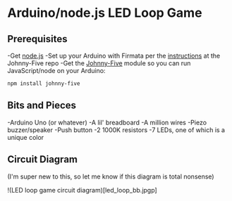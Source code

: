 # Arduino/node.js LED Loop Game

## Prerequisites

-Get [node.js](https://nodejs.org)
-Set up your Arduino with Firmata per the [instructions](https://github.com/rwaldron/johnny-five/#setup-and-assemble-arduino) at the Johnny-Five repo
-Get the [Johnny-Five](https://github.com/rwaldron/johnny-five) module so you can run JavaScript/node on your Arduino:
```bash
npm install johnny-five
```

## Bits and Pieces
-Arduino Uno (or whatever)
-A lil' breadboard
-A million wires
-Piezo buzzer/speaker
-Push button
-2 1000K resistors
-7 LEDs, one of which is a unique color

## Circuit Diagram

(I'm super new to this, so let me know if this diagram is total nonsense)

!(LED loop game circuit diagram)[led_loop_bb.jpgp]
